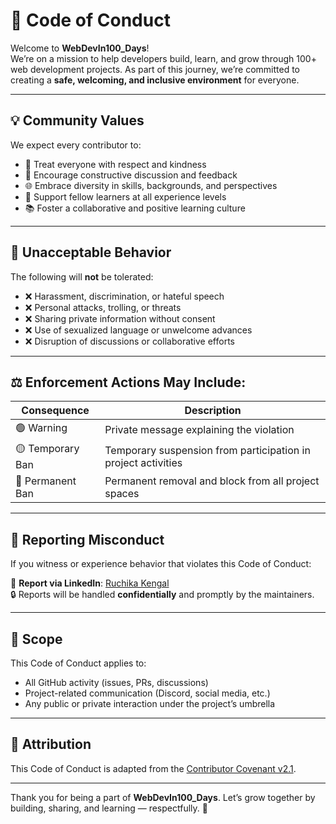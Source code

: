 # 📜 Code of Conduct

Welcome to **WebDevIn100_Days**!  
We’re on a mission to help developers build, learn, and grow through 100+ web development projects. As part of this journey, we’re committed to creating a **safe, welcoming, and inclusive environment** for everyone.

---

## 💡 Community Values

We expect every contributor to:

- 🤝 Treat everyone with respect and kindness  
- 💬 Encourage constructive discussion and feedback  
- 🌐 Embrace diversity in skills, backgrounds, and perspectives  
- 🚀 Support fellow learners at all experience levels  
- 📚 Foster a collaborative and positive learning culture

---

## 🚫 Unacceptable Behavior

The following will **not** be tolerated:

- ❌ Harassment, discrimination, or hateful speech  
- ❌ Personal attacks, trolling, or threats  
- ❌ Sharing private information without consent  
- ❌ Use of sexualized language or unwelcome advances  
- ❌ Disruption of discussions or collaborative efforts  

---

## ⚖️ Enforcement Actions May Include:

| Consequence       | Description                                                                 |
|-------------------|-----------------------------------------------------------------------------|
| 🟢 Warning         | Private message explaining the violation                                   |
| 🟡 Temporary Ban   | Temporary suspension from participation in project activities              |
| 🔴 Permanent Ban   | Permanent removal and block from all project spaces                        |

---

## 🙋 Reporting Misconduct

If you witness or experience behavior that violates this Code of Conduct:

🔗 **Report via LinkedIn**: [Ruchika Kengal](https://www.linkedin.com/in/ruchika-kengal-8085092b7/)  
🔒 Reports will be handled **confidentially** and promptly by the maintainers.

---

## 👥 Scope

This Code of Conduct applies to:

- All GitHub activity (issues, PRs, discussions)  
- Project-related communication (Discord, social media, etc.)  
- Any public or private interaction under the project’s umbrella

---

## 📝 Attribution

This Code of Conduct is adapted from the [Contributor Covenant v2.1](https://www.contributor-covenant.org/version/2/1/code_of_conduct.html).

---

Thank you for being a part of **WebDevIn100_Days**. Let’s grow together by building, sharing, and learning — respectfully. 💙
